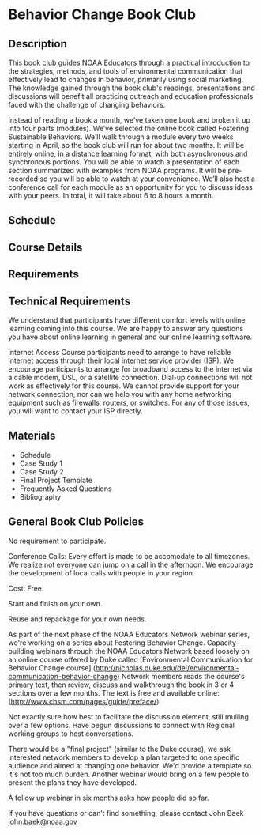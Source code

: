 # Behavior Change Book Club

## Description
This book club guides NOAA Educators through a practical introduction to the strategies, methods, and tools of environmental communication that effectively lead to changes in behavior, primarily using social marketing. The knowledge gained through the book club's readings, presentations and discussions will benefit all practicing outreach and education professionals faced with the challenge of changing behaviors.

Instead of reading a book a month, we’ve taken one book and broken it up into four parts (modules). We’ve selected the online book called Fostering Sustainable Behaviors. We’ll walk through a module every two weeks starting in April, so the book club will run for about two months. It will be entirely online, in a distance learning format, with both asynchronous and synchronous portions. You will be able to watch a presentation of each section summarized with examples from NOAA programs. It will be pre-recorded so you will be able to watch at your convenience. We’ll also host a conference call for each module as an opportunity for you to discuss ideas with your peers. In total, it will take about 6 to 8 hours a month.

 ## Schedule
 
 ## Course Details
 
 ## Requirements
 
 ## Technical Requirements
 We understand that participants have different comfort levels with online learning coming into this course.  We are happy to answer any questions you have about online learning in general and our online learning software.

Internet Access
Course participants need to arrange to have reliable internet access through their local internet service provider (ISP).  We encourage participants to arrange for broadband access to the internet via a cable modem, DSL, or a satellite connection.  Dial-up connections will not work as effectively for this course.  We cannot provide support for your network connection, nor can we help you with any home networking equipment such as firewalls, routers, or switches.  For any of those issues, you will want to contact your ISP directly.

## Materials
- Schedule
- Case Study 1
- Case Study 2
- Final Project Template
- Frequently Asked Questions
- Bibliography

## General Book Club Policies

No requirement to participate. 

Conference Calls: Every effort is made to be accomodate to all timezones. We realize not everyone can jump on a call in the afternoon. We encourage the development of local calls with people in your region. 

Cost: Free. 

Start and finish on your own.

Reuse and repackage for your own needs. 

As part of the next phase of the NOAA Educators Network webinar series, we're working on a series about Fostering Behavior Change. Capacity-building webinars through the NOAA Educators Network based loosely on an online course offered by Duke called [Environmental Communication for Behavior Change course]  (http://nicholas.duke.edu/del/environmental-communication-behavior-change) Network members reads the course's primary text, then review, discuss and walkthrough the book in 3 or 4 sections over a few months. The text is free and available online: (http://www.cbsm.com/pages/guide/preface/)

Not exactly sure how best to facilitate the discussion element, still mulling over a few options. Have begun discussions to connect with Regional working groups to host conversations.

There would be a "final project" (similar to the Duke course), we ask interested network members to develop a plan targeted to one specific audience and aimed at changing one behavior. We'd provide a template so it's not too much burden. Another webinar would bring on a few people to present the plans they have developed.

A follow up webinar in six months asks how people did so far.

If you have questions or can’t find something, please contact John Baek john.baek@noaa.gov 
